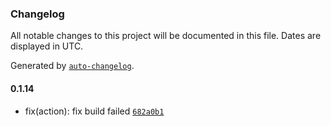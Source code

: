 ### Changelog

All notable changes to this project will be documented in this file. Dates are displayed in UTC.

Generated by [`auto-changelog`](https://github.com/CookPete/auto-changelog).

#### 0.1.14

- fix(action): fix build failed [`682a0b1`](https://github.com/tctien342/comfyui-sdk/commit/682a0b134dabde2fe9b7c24472715d4de2e962b8)
